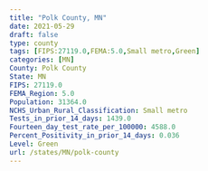 ```yaml
---
title: "Polk County, MN"
date: 2021-05-29
draft: false
type: county
tags: [FIPS:27119.0,FEMA:5.0,Small metro,Green]
categories: [MN]
County: Polk County
State: MN
FIPS: 27119.0
FEMA_Region: 5.0
Population: 31364.0
NCHS_Urban_Rural_Classification: Small metro
Tests_in_prior_14_days: 1439.0
Fourteen_day_test_rate_per_100000: 4588.0
Percent_Positivity_in_prior_14_days: 0.036
Level: Green
url: /states/MN/polk-county
---
```



